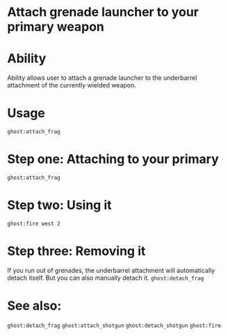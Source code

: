 # Attach grenade launcher to your primary weapon

# Ability
Ability allows user to attach a grenade launcher to the underbarrel attachment of the currently wielded weapon.

# Usage
`ghost:attach_frag`

# Step one: Attaching to your primary
`ghost:attach_frag`

# Step two: Using it
`ghost:fire west 2`

# Step three: Removing it 
If you run out of grenades, the underbarrel attachment will automatically detach itself. But you can also manually detach it.
`ghost:detach_frag`

# See also:
`ghost:detach_frag`
`ghost:attach_shotgun`
`ghost:detach_shotgun`
`ghost:fire`
